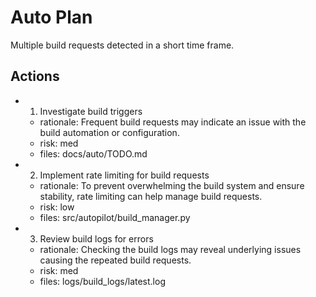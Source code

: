 # Auto Plan

Multiple build requests detected in a short time frame.

## Actions
- 1. Investigate build triggers
  - rationale: Frequent build requests may indicate an issue with the build automation or configuration.
  - risk: med
  - files: docs/auto/TODO.md
- 2. Implement rate limiting for build requests
  - rationale: To prevent overwhelming the build system and ensure stability, rate limiting can help manage build requests.
  - risk: low
  - files: src/autopilot/build_manager.py
- 3. Review build logs for errors
  - rationale: Checking the build logs may reveal underlying issues causing the repeated build requests.
  - risk: med
  - files: logs/build_logs/latest.log